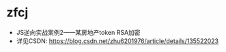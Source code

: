 # zfcj
- JS逆向实战案例2——某房地产token RSA加密
- 详见CSDN: https://blog.csdn.net/zhu6201976/article/details/135522023
